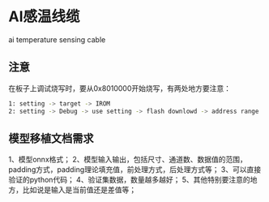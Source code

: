 # AI感温线缆

ai temperature sensing cable

## 注意
在板子上调试烧写时，要从0x8010000开始烧写，有两处地方要注意：
```bash
1: setting -> target -> IROM
2: setting -> Debug -> use setting -> flash downlowd -> address range
```

## 模型移植文档需求
1、模型onnx格式；
2、模型输入输出，包括尺寸、通道数、数据值的范围，padding方式，padding理论填充值，前处理方式，后处理方式等；
3、可以直接验证的python代码；
4、验证集数据，数量越多越好；
5、其他特别要注意的地方，比如说是输入是当前值还是差值等；
